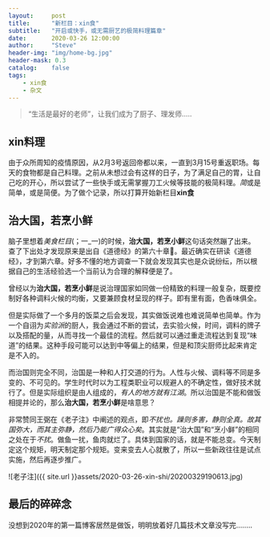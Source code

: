 ```yaml
---
layout:     post
title:      "新栏目：xin食"
subtitle:   "开启或快手，或无需厨艺的极简料理篇章"
date:       2020-03-26 12:00:00
author:     "Steve"
header-img: "img/home-bg.jpg"
header-mask: 0.3
catalog:    false
tags:
    - xin食
    - 杂文
---
```



> “生活是最好的老师”，让我们成为了厨子、理发师.....


## xin料理

由于众所周知的疫情原因，从2月3号返回帝都以来，一直到3月15号重返职场。每天的食物都是自己料理。之前从未想过会有这样的日子，为了满足自己的胃，让自己吃的开心，所以尝试了一些快手或无需掌握刀工火候等技能的极简料理。*简*或是简单，或是简便。为了做个记录，所以打算开始新栏目**xin食**

## 治大国，若烹小鲜

脑子里想着*美食栏目*(；一_一)的时候，**治大国，若烹小鲜**这句话突然蹦了出来。查了下出处才发现原来是出自《道德经》的第六十章🤔。最近确实在研读《道德经》，才到第六章。好多不懂的地方调查一下就会发现其实也是众说纷纭，所以根据自己的生活经验选一个当前认为合理的解释便是了。

曾经以为**治大国，若烹小鲜**是说治理国家如同做一份精致的料理一般复杂，既要控制好各种调料火候的均衡，又要兼顾食材呈现的样子。即有里有面，色香味俱全。

但是实际做了一个多月的饭菜之后会发现，其实做饭说难也难说简单也简单。作为一个自诩为*实验派*的厨人，我会通过不断的尝试，去实验火候，时间，调料的牌子以及搭配的量，从而寻找一个最佳的流程。然后就可以通过重走流程达到复现“味道”的结果。这种手段可能可以达到中等偏上的结果，但是和顶尖厨师比起来肯定是不入的。

而治国则完全不同，治国是一种和人打交道的行为。人性与火候、调料等不同是多变的、不可见的。学生时代时以为工程类职业可以规避人的不确定性，做好技术就行了。但是实际组织是由人组成的，*有人的地方就有江湖*。所以治国是不能和做饭相提并论的，那么**治大国，若烹小鲜**是啥意思？

非常赞同王弼在《老子注》中阐述的观点，即*不扰也。躁则多害，静则全真。故其国弥大，而其主弥静，然后乃能广得众心矣*。其实就是“治大国”和“烹小鲜”的相同之处在于*不扰*。做鱼一扰，鱼肉就烂了。具体到国家的话，就是不能总变。今天制定这个规矩，明天制定那个规矩。变来变去人心就散了，所以一些新政往往是试点实施，然后再逐步推广。

![老子注]({{ site.url }}assets/2020-03-26-xin-shi/20200329190613.jpg)

## 最后的碎碎念

没想到2020年的第一篇博客居然是做饭，明明放着好几篇技术文章没写完........